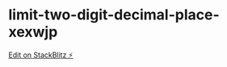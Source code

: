 # limit-two-digit-decimal-place-xexwjp

[Edit on StackBlitz ⚡️](https://stackblitz.com/edit/limit-two-digit-decimal-place-xexwjp)